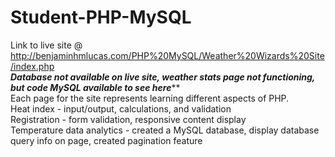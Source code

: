 # Student-PHP-MySQL
Link to live site @ http://benjaminhmlucas.com/PHP%20MySQL/Weather%20Wizards%20Site/index.php<br>
*******Database not available on live site, weather stats page not functioning, but code MySQL available to see here*********<br>
Each page for the site represents learning different aspects of PHP.<br>
Heat index - input/output, calculations, and validation<br>
Registration - form validation, responsive content display<br>
Temperature data analytics - created a MySQL database, display database query info on page, created pagination feature<br>
